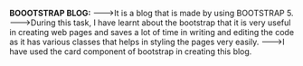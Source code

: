 **BOOOTSTRAP BLOG:**
--->It is a blog that is made by using BOOTSTRAP 5.
--->During this task, I have learnt about the bootstrap that it is very useful in creating web pages and saves a lot of time in writing and editing the code as it has various classes that helps in styling the pages very easily.
--->I have used the card component of bootstrap in creating this blog.
